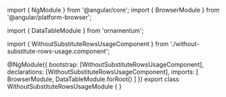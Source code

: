 import { NgModule } from '@angular/core';
import { BrowserModule } from '@angular/platform-browser';
  
import { DataTableModule } from 'ornamentum';
  
import { WithoutSubstituteRowsUsageComponent } from './without-substitute-rows-usage.component';

@NgModule({
 bootstrap: [WithoutSubstituteRowsUsageComponent],
 declarations: [WithoutSubstituteRowsUsageComponent],
 imports: [
    BrowserModule, 
    DataTableModule.forRoot()
  ]
})
export class WithoutSubstituteRowsUsageModule {
}
